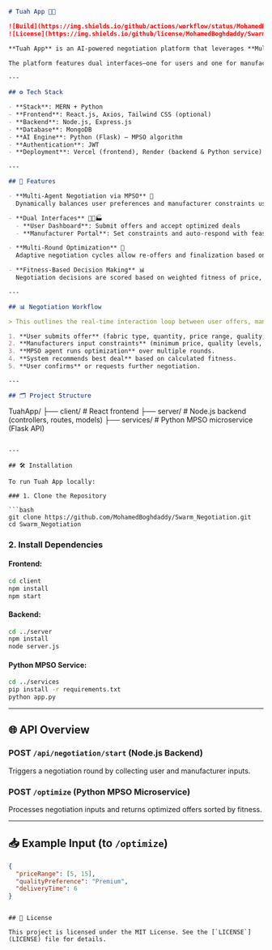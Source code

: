 ```markdown
# Tuah App 🤝🧠

![Build](https://img.shields.io/github/actions/workflow/status/MohamedBoghdaddy/Swarm_Negotiation/ci.yml)
![License](https://img.shields.io/github/license/MohamedBoghdaddy/Swarm_Negotiation)

**Tuah App** is an AI-powered negotiation platform that leverages **Multi-Swarm Particle Swarm Optimization (MPSO)** to mediate dynamic trade negotiations between users and manufacturers based on **price, quality, and delivery time**.

The platform features dual interfaces—one for users and one for manufacturers—allowing for fair, adaptive, and real-time multi-round negotiation via an intelligent MPSO agent.

---

## ⚙️ Tech Stack

- **Stack**: MERN + Python
- **Frontend**: React.js, Axios, Tailwind CSS (optional)
- **Backend**: Node.js, Express.js
- **Database**: MongoDB
- **AI Engine**: Python (Flask) – MPSO algorithm
- **Authentication**: JWT
- **Deployment**: Vercel (frontend), Render (backend & Python service)

---

## 🚀 Features

- **Multi-Agent Negotiation via MPSO** 🤖  
  Dynamically balances user preferences and manufacturer constraints using swarms of optimization particles.

- **Dual Interfaces** 🧑‍💼🏭  
  - **User Dashboard**: Submit offers and accept optimized deals  
  - **Manufacturer Portal**: Set constraints and auto-respond with feasible counter-offers

- **Multi-Round Optimization** 🔄  
  Adaptive negotiation cycles allow re-offers and finalization based on real-time adjustments.

- **Fitness-Based Decision Making** 📊  
  Negotiation decisions are scored based on weighted fitness of price, quality, and delivery.

---

## 📊 Negotiation Workflow

> This outlines the real-time interaction loop between user offers, manufacturer responses, and MPSO optimization:

1. **User submits offer** (fabric type, quantity, price range, quality, delivery time).
2. **Manufacturers input constraints** (minimum price, quality levels, delivery).
3. **MPSO agent runs optimization** over multiple rounds.
4. **System recommends best deal** based on calculated fitness.
5. **User confirms** or requests further negotiation.

---

## 🗂 Project Structure

```
TuahApp/
├── client/              # React frontend
├── server/              # Node.js backend (controllers, routes, models)
├── services/            # Python MPSO microservice (Flask API)
```

---

## 🛠️ Installation

To run Tuah App locally:

### 1. Clone the Repository

```bash
git clone https://github.com/MohamedBoghdaddy/Swarm_Negotiation.git
cd Swarm_Negotiation
```

### 2. Install Dependencies

#### Frontend:
```bash
cd client
npm install
npm start
```

#### Backend:
```bash
cd ../server
npm install
node server.js
```

#### Python MPSO Service:
```bash
cd ../services
pip install -r requirements.txt
python app.py
```

---

## 🌐 API Overview

### POST `/api/negotiation/start` (Node.js Backend)  
Triggers a negotiation round by collecting user and manufacturer inputs.

### POST `/optimize` (Python MPSO Microservice)  
Processes negotiation inputs and returns optimized offers sorted by fitness.

---

## 📥 Example Input (to `/optimize`)

```json
{
  "priceRange": [5, 15],
  "qualityPreference": "Premium",
  "deliveryTime": 6
}
```

```

## 📜 License

This project is licensed under the MIT License. See the [`LICENSE`](LICENSE) file for details.
```
